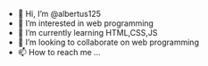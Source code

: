 - 👋 Hi, I’m @albertus125
- 👀 I’m interested in web programming
- 🌱 I’m currently learning HTML,CSS,JS
- 💞️ I’m looking to collaborate on web programming
- 📫 How to reach me ...

<!---
albertus125/albertus125 is a ✨ special ✨ repository because its `README.md` (this file) appears on your GitHub profile.
You can click the Preview link to take a look at your changes.
--->
